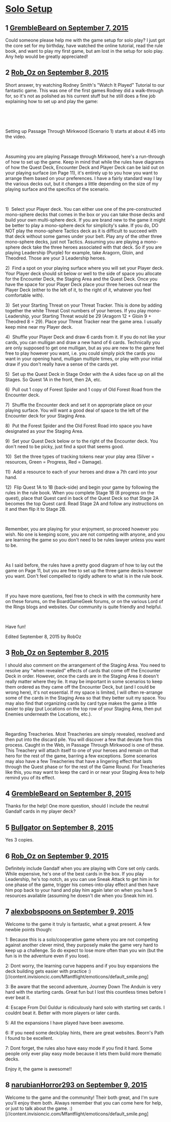 # [Solo Setup](https://community.fantasyflightgames.com/topic/187509-solo-setup/)

## 1 [GrembleBeard on September 7, 2015](https://community.fantasyflightgames.com/topic/187509-solo-setup/?do=findComment&comment=1778658)

Could someone please help me with the game setup for solo play? I just got the core set for my birthday, have watched the online tutorial, read the rule book, and want to play my first game, but am lost in the setup for solo play. Any help would be greatly appreciated!

## 2 [Rob_Oz on September 8, 2015](https://community.fantasyflightgames.com/topic/187509-solo-setup/?do=findComment&comment=1781663)

Short answer, try watching Rodney Smith's "Watch It Played" Tutorial to our fantastic game. This was one of the first games Rodney did a walk-through for, so it's not as polished as his current stuff but he still does a fine job explaining how to set up and play the game:

 





 

Setting up Passage Through Mirkwood (Scenario 1) starts at about 4:45 into the video.

 

Assuming you are playing Passage through Mirkwood, here's a run-through of how to set up the game. Keep in mind that while the rules have diagrams of how the Quest Deck, Encounter Deck and Player Deck can be laid out on your playing surface (on Page 11), it's entirely up to you how you want to arrange them based on your preferences. I have a fairly standard way I lay the various decks out, but it changes a little depending on the size of my playing surface and the specifics of the scenario.

 

1)  Select your Player deck. You can either use one of the pre-constructed mono-sphere decks that comes in the box or you can take those decks and build your own multi-sphere deck. If you are brand new to the game it might be better to play a mono-sphere deck for simplicity's sake. If you do, DO NOT play the mono-sphere Tactics deck as it is difficult to succeed with that deck without some games under your belt. Play any of the other three mono-sphere decks, just not Tactics. Assuming you are playing a mono-sphere deck take the three heroes associated with that deck. So if you are playing Leadership (Purple) for example, take Aragorn, Gloin, and Theodred. Those are your 3 Leadership heroes.

2)  Find a spot on your playing surface where you will set your Player deck. Your Player deck should sit below or well to the side of space you allocate for the Encounter Deck, the Staging Area and the Quest Deck. Once you have the space for your Player Deck place your three heroes out near the Player Deck (either to the left of it, to the right of it, whatever you feel comfortable with).

3)  Set your Starting Threat on your Threat Tracker. This is done by adding together the white Threat Cost numbers of your heroes. If you play mono-Leadership, your Starting Threat would be 29 (Aragorn 12 + Gloin 9 + Theodred 8 = 29). Place your Threat Tracker near the game area. I usually keep mine near my Player deck.

4)  Shuffle your Player Deck and draw 6 cards from it. If you do not like your cards, you can mulligan and draw a new hand of 6 cards. Technically you are only supposed to get one mulligan, but as you are new to the game feel free to play however you want, i.e. you could simply pick the cards you want in your opening hand, mulligan multiple times, or play with your initial draw if you don't really have a sense of the cards yet.

5)  Set up the Quest Deck in Stage Order with the A sides face up on all the Stages. So Quest 1A in the front, then 2A, etc.

6)  Pull out 1 copy of Forest Spider and 1 copy of Old Forest Road from the Encounter deck.

7)  Shuffle the Encounter deck and set it on appropriate place on your playing surface. You will want a good deal of space to the left of the Encounter deck for your Staging Area.

8)  Put the Forest Spider and the Old Forest Road into space you have designated as your the Staging Area.

9)  Set your Quest Deck below or to the right of the Encounter deck. You don't need to be picky, just find a spot that seems good.

10)  Set the three types of tracking tokens near your play area (Silver = resources, Green = Progress, Red = Damage).

11)  Add a resource to each of your heroes and draw a 7th card into your hand.

12)  Flip Quest 1A to 1B (back-side) and begin your game by following the rules in the rule book. When you complete Stage 1B (8 progress on the quest), place that Quest card in back of the Quest Deck so that Stage 2A becomes the top Quest card. Read Stage 2A and follow any instructions on it and then flip it to Stage 2B.

 

Remember, you are playing for your enjoyment, so proceed however you wish. No one is keeping score, you are not competing with anyone, and you are learning the game so you don't need to be rules lawyer unless you want to be. 

 

As I said before, the rules have a pretty good diagram of how to lay out the game on Page 11, but you are free to set up the three game decks however you want. Don't feel compelled to rigidly adhere to what is in the rule book.

 

If you have more questions, feel free to check in with the community here on these forums, on the BoardGameGeek forums, or on the various Lord of the Rings blogs and websites. Our community is quite friendly and helpful.

 

Have fun!

Edited September 8, 2015 by RobOz

## 3 [Rob_Oz on September 8, 2015](https://community.fantasyflightgames.com/topic/187509-solo-setup/?do=findComment&comment=1782041)

I should also comment on the arrangement of the Staging Area. You need to resolve any "when revealed" effects of cards that come off the Encounter Deck in order. However, once the cards are in the Staging Area it doesn't really matter where they lie. It may be important in some scenarios to keep them ordered as they came off the Encounter Deck, but (and I could be wrong here), it's not essential. If my space is limited, I will often re-arrange some of the cards in the Staging Area so that they better suit my space. You may also find that organizing cards by card type makes the game a little easier to play (put Locations on the top row of your Staging Area, then put Enemies underneath the Locations, etc.).

 

Regarding Treacheries. Most Treacheries are simply revealed, resolved and then put into the discard pile. You will discover a few that deviate from this process. Caught in the Web, in Passage Through Mirkwood is one of these. This Treachery will attach itself to one of your heroes and remain on that hero for the rest of the game, barring a few exceptions. Some scenarios may also have a few Treacheries that have a lingering effect that lasts through the Quest phase or for the rest of the Game Round. For Treacheries like this, you may want to keep the card in or near your Staging Area to help remind you of its effect.

## 4 [GrembleBeard on September 8, 2015](https://community.fantasyflightgames.com/topic/187509-solo-setup/?do=findComment&comment=1782322)

Thanks for the help! One more question, should I include the neutral Gandalf cards in my player deck?

## 5 [Bullgator on September 8, 2015](https://community.fantasyflightgames.com/topic/187509-solo-setup/?do=findComment&comment=1782335)

Yes 3 copies.

## 6 [Rob_Oz on September 9, 2015](https://community.fantasyflightgames.com/topic/187509-solo-setup/?do=findComment&comment=1782537)

Definitely include Gandalf when you are playing with Core set only cards. While expensive, he's one of the best cards in the box. If you play Leadership, he's top notch, as you can use Sneak Attack to get him in for one phase of the game, trigger his comes-into-play effect and then have him pop back to your hand and play him again later on when you have 5 resources available (assuming he doesn't die when you Sneak him in).

## 7 [alexbobspoons on September 9, 2015](https://community.fantasyflightgames.com/topic/187509-solo-setup/?do=findComment&comment=1782553)

Welcome to the game it truly is fantastic, what a great present. A few newbie points though:

1: Because this is a solo/cooperative game where you are not competing against another clever mind, they purposely make the game very hard to keep up a challenge. So do expect to lose more often than you win (but the fun is in the adventure even if you lose).

2: Dont worry, the learning curve happens and if you buy expansions the deck building gets easier with practice :) [//content.invisioncic.com/Mfantflight/emoticons/default_smile.png]

3: Be aware that the second adventure, Journey Down The Anduin is very hard with the starting cards. Great fun but I lost this countless times before I ever beat it.

4: Escape From Dol Guldur is ridiculously hard solo with starting set cards. I couldnt beat it. Better with more players or later cards.

5: All the expansions I have played have been awesome.

6: If you need some deck/play hints, there are great websites. Beorn's Path I found to be excellent.

7: Dont forget, the rules also have easy mode if you find it hard. Some people only ever play easy mode because it lets them build more thematic decks.

Enjoy it, the game is awesome!!

## 8 [narubianHorror293 on September 9, 2015](https://community.fantasyflightgames.com/topic/187509-solo-setup/?do=findComment&comment=1783303)

Welcome to the game and the community! Their both great, and I'm sure you'll enjoy them both. Always remember that you can come here for help, or just to talk about the game. :) [//content.invisioncic.com/Mfantflight/emoticons/default_smile.png]

